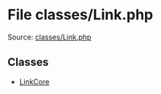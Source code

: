 File classes/Link.php
=========

Source: [classes/Link.php](https://github.com/PrestaShop/PrestaShop/blob/1.6.0.9/classes/Link.php)


Classes
-------

* [LinkCore](class.LinkCore.md)

